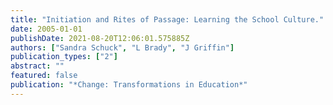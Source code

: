```yaml
---
title: "Initiation and Rites of Passage: Learning the School Culture."
date: 2005-01-01
publishDate: 2021-08-20T12:06:01.575885Z
authors: ["Sandra Schuck", "L Brady", "J Griffin"]
publication_types: ["2"]
abstract: ""
featured: false
publication: "*Change: Transformations in Education*"
---
```


